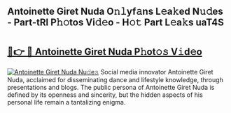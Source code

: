 ## Antoinette Giret Nuda O𝚗𝚕yf𝚊ns L𝚎a𝚔ed N𝚞𝚍es - Part-tRl P𝚑𝚘tos Vi𝚍𝚎o - H𝚘𝚝 Part L𝚎a𝚔s uaT4S

# <h2><a href="http://kf0isgp.oniu.top/?m=Antoinette+Giret+Nuda">🔗👉 🔴 Antoinette Giret Nuda P𝚑ot𝚘𝚜 V𝚒d𝚎o</a></h2>

[![Antoinette Giret Nuda Nu𝚍e𝚜](https://i.imgur.com/0qMVB7G.gif)](http://kf0isgp.oniu.top/?m=Antoinette+Giret+Nuda)
Social media innovator Antoinette Giret Nuda, acclaimed for disseminating dance and lifestyle knowledge, through presentations and blogs. The public persona of Antoinette Giret Nuda is defined by its openness and sincerity, but the hidden aspects of his personal life remain a tantalizing enigma.  
